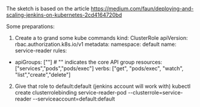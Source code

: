 The sketch is based on the article
https://medium.com/faun/deploying-and-scaling-jenkins-on-kubernetes-2cd4164720bd

Some preparations:

1. Create a to grand some kube commands
kind: ClusterRole
apiVersion: rbac.authorization.k8s.io/v1
metadata:
  namespace: default
  name: service-reader
rules:
- apiGroups: [""] # "" indicates the core API group
  resources: ["services","pods","pods/exec"]
  verbs: ["get", "pods/exec", "watch", "list","create","delete"]
   
2.  Give that role to default:default (jenkins account will work with)
kubectl create clusterrolebinding service-reader-pod   --clusterrole=service-reader  --serviceaccount=default:default